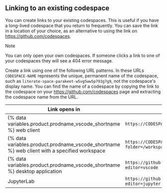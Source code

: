 ## Linking to an existing codespace

You can create links to your existing codespaces. This is useful if you have a long-lived codespace that you return to frequently. You can save the link in a location of your choice, as an alternative to using the link on https://github.com/codespaces.

> [!NOTE]
> You can only open your own codespaces. If someone clicks a link to one of your codespaces they will see a 404 error message.

Create a link using one of the following URL patterns. In these URLs `CODESPACE-NAME` represents the unique, permanent name of the codespace, such as `literate-space-parakeet-w5vg5ww5p793g7g9`, not the codespace's display name. You can find the name of a codespace by copying the link to the codespace on your https://github.com/codespaces page and extracting the codespace name from the URL.

| **Link opens in** | **Link syntax** |
| --- | --- |
| {% data variables.product.prodname_vscode_shortname %} web client |  `https://CODESPACE-NAME.github.dev` |
| {% data variables.product.prodname_vscode_shortname %} web client with a specified workspace |  `https://CODESPACE-NAME.github.dev?folder=/workspaces/PATH/TO/WORKSPACE/DIRECTORY` |
| {% data variables.product.prodname_vscode_shortname %} desktop application |  `https://github.com/codespaces/CODESPACE-NAME?editor=vscode` |
| JupyterLab |  `https://github.com/codespaces/CODESPACE-NAME?editor=jupyter` |
